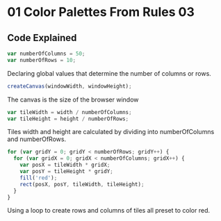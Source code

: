 # 01 Color Palettes From Rules 03

## Code Explained
```js
var numberOfColumns = 50;
var numberOfRows = 10;
```
Declaring global values that determine the number of columns or rows.

```js
createCanvas(windowWidth, windowHeight);
```
The canvas is the size of the browser window

```js
var tileWidth = width / numberOfColumns;
var tileHeight = height / numberOfRows;
```
Tiles width and height are calculated by dividing into numberOfColumns and numberOfRows.

```js
for (var gridY = 0; gridY < numberOfRows; gridY++) {
  for (var gridX = 0; gridX < numberOfColumns; gridX++) {
    var posX = tileWidth * gridX;
    var posY = tileHeight * gridY;
    fill('red');
    rect(posX, posY, tileWidth, tileHeight);
  }
}
```
Using a loop to create rows and columns of tiles all preset to color red.

